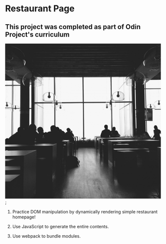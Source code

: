 # Restaurant Page

## This project was completed as part of Odin Project's curriculum

![screenshot](restaurant.jpeg);

1. Practice DOM manipulation by dynamically rendering simple restaurant homepage!

2. Use JavaScript to generate the entire contents.

3. Use webpack to bundle modules.
